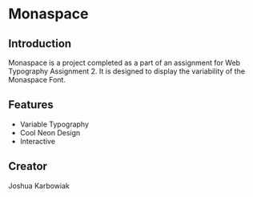 # Monaspace

## Introduction

Monaspace is a project completed as a part of an assignment for Web Typography Assignment 2. It is designed to display the variability of the Monaspace Font.

## Features

- Variable Typography
- Cool Neon Design
- Interactive

## Creator

Joshua Karbowiak
